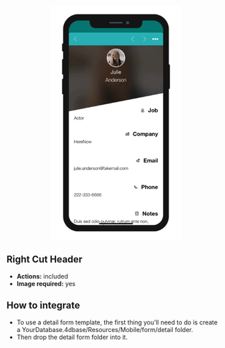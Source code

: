 <p align="center"><img src="https://github.com/4d-for-ios/4d-for-ios-form-detail-RightCutHeader/blob/master/template.gif" alt="Right Cut Header" height="auto" width="300"></p>

## Right Cut Header

* **Actions:** included
* **Image required:** yes

## How to integrate

* To use a detail form template, the first thing you'll need to do is create a YourDatabase.4dbase/Resources/Mobile/form/detail folder.
* Then drop the detail form folder into it.
